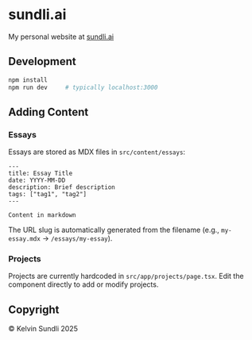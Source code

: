 # sundli.ai

My personal website at [sundli.ai](https://sundli.ai)

## Development

```bash
npm install
npm run dev     # typically localhost:3000
```

## Adding Content

### Essays
Essays are stored as MDX files in `src/content/essays`:

```mdx
---
title: Essay Title
date: YYYY-MM-DD
description: Brief description
tags: ["tag1", "tag2"]
---

Content in markdown
```

The URL slug is automatically generated from the filename (e.g., `my-essay.mdx` → `/essays/my-essay`).

### Projects
Projects are currently hardcoded in `src/app/projects/page.tsx`. Edit the component directly to add or modify projects.

## Copyright

© Kelvin Sundli 2025
